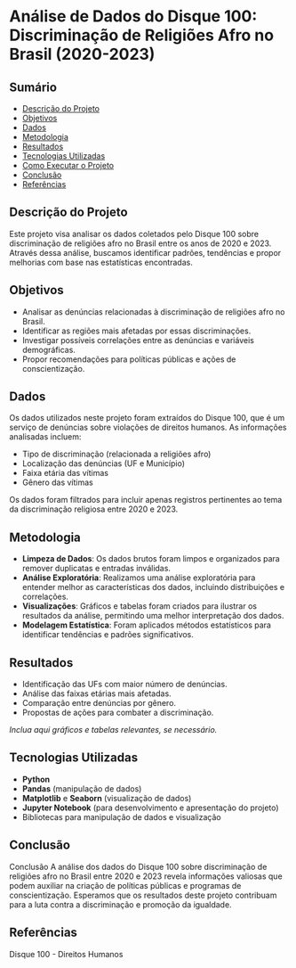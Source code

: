 # Análise de Dados do Disque 100: Discriminação de Religiões Afro no Brasil (2020-2023)

## Sumário
- [Descrição do Projeto](#descrição-do-projeto)
- [Objetivos](#objetivos)
- [Dados](#dados)
- [Metodologia](#metodologia)
- [Resultados](#resultados)
- [Tecnologias Utilizadas](#tecnologias-utilizadas)
- [Como Executar o Projeto](#como-executar-o-projeto)
- [Conclusão](#conclusão)
- [Referências](#referências)

## Descrição do Projeto
Este projeto visa analisar os dados coletados pelo Disque 100 sobre discriminação de religiões afro no Brasil entre os anos de 2020 e 2023. Através dessa análise, buscamos identificar padrões, tendências e propor melhorias com base nas estatísticas encontradas.

## Objetivos
- Analisar as denúncias relacionadas à discriminação de religiões afro no Brasil.
- Identificar as regiões mais afetadas por essas discriminações.
- Investigar possíveis correlações entre as denúncias e variáveis demográficas.
- Propor recomendações para políticas públicas e ações de conscientização.

## Dados
Os dados utilizados neste projeto foram extraídos do Disque 100, que é um serviço de denúncias sobre violações de direitos humanos. As informações analisadas incluem:
- Tipo de discriminação (relacionada a religiões afro)
- Localização das denúncias (UF e Município)
- Faixa etária das vítimas
- Gênero das vítimas

Os dados foram filtrados para incluir apenas registros pertinentes ao tema da discriminação religiosa entre 2020 e 2023.

## Metodologia
- **Limpeza de Dados**: Os dados brutos foram limpos e organizados para remover duplicatas e entradas inválidas.
- **Análise Exploratória**: Realizamos uma análise exploratória para entender melhor as características dos dados, incluindo distribuições e correlações.
- **Visualizações**: Gráficos e tabelas foram criados para ilustrar os resultados da análise, permitindo uma melhor interpretação dos dados.
- **Modelagem Estatística**: Foram aplicados métodos estatísticos para identificar tendências e padrões significativos.

## Resultados
- Identificação das UFs com maior número de denúncias.
- Análise das faixas etárias mais afetadas.
- Comparação entre denúncias por gênero.
- Propostas de ações para combater a discriminação.

*Inclua aqui gráficos e tabelas relevantes, se necessário.*

## Tecnologias Utilizadas
- **Python**
- **Pandas** (manipulação de dados)
- **Matplotlib** e **Seaborn** (visualização de dados)
- **Jupyter Notebook** (para desenvolvimento e apresentação do projeto)
- Bibliotecas para manipulação de dados e visualização

## Conclusão
Conclusão
A análise dos dados do Disque 100 sobre discriminação de religiões afro no Brasil entre 2020 e 2023 revela informações valiosas que podem auxiliar na criação de políticas públicas e programas de conscientização. Esperamos que os resultados deste projeto contribuam para a luta contra a discriminação e promoção da igualdade.

## Referências
Disque 100 - Direitos Humanos

